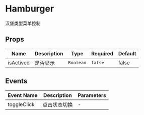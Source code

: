 # Hamburger

汉堡类型菜单控制

## Props

<!-- @vuese:Hamburger:props:start -->
|Name|Description|Type|Required|Default|
|---|---|---|---|---|
|isActived|是否显示|`Boolean`|`false`|false|

<!-- @vuese:Hamburger:props:end -->


## Events

<!-- @vuese:Hamburger:events:start -->
|Event Name|Description|Parameters|
|---|---|---|
|toggleClick|点击状态切换|-|

<!-- @vuese:Hamburger:events:end -->


